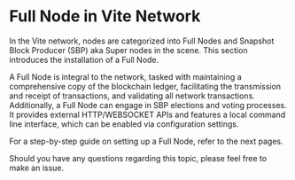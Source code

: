 # Full Node in Vite Network

In the Vite network, nodes are categorized into Full Nodes and Snapshot Block Producer (SBP) aka Super nodes in the scene. This section introduces the installation of a Full Node.

A Full Node is integral to the network, tasked with maintaining a comprehensive copy of the blockchain ledger, facilitating the transmission and receipt of transactions, and validating all network transactions. Additionally, a Full Node can engage in SBP elections and voting processes. It provides external HTTP/WEBSOCKET APIs and features a local command line interface, which can be enabled via configuration settings.

For a step-by-step guide on setting up a Full Node, refer to the next pages.

Should you have any questions regarding this topic, please feel free to make an issue.

